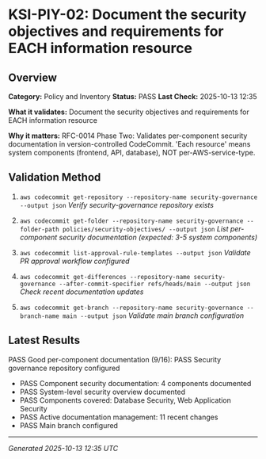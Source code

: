# KSI-PIY-02: Document the security objectives and requirements for EACH information resource

## Overview

**Category:** Policy and Inventory
**Status:** PASS
**Last Check:** 2025-10-13 12:35

**What it validates:** Document the security objectives and requirements for EACH information resource

**Why it matters:** RFC-0014 Phase Two: Validates per-component security documentation in version-controlled CodeCommit. 'Each resource' means system components (frontend, API, database), NOT per-AWS-service-type.

## Validation Method

1. `aws codecommit get-repository --repository-name security-governance --output json`
   *Verify security-governance repository exists*

2. `aws codecommit get-folder --repository-name security-governance --folder-path policies/security-objectives/ --output json`
   *List per-component security documentation (expected: 3-5 system components)*

3. `aws codecommit list-approval-rule-templates --output json`
   *Validate PR approval workflow configured*

4. `aws codecommit get-differences --repository-name security-governance --after-commit-specifier refs/heads/main --output json`
   *Check recent documentation updates*

5. `aws codecommit get-branch --repository-name security-governance --branch-name main --output json`
   *Validate main branch configuration*

## Latest Results

PASS Good per-component documentation (9/16): PASS Security governance repository configured
- PASS Component security documentation: 4 components documented
- PASS System-level security overview documented
- PASS Components covered: Database Security, Web Application Security
- PASS Active documentation management: 11 recent changes
- PASS Main branch configured

---
*Generated 2025-10-13 12:35 UTC*